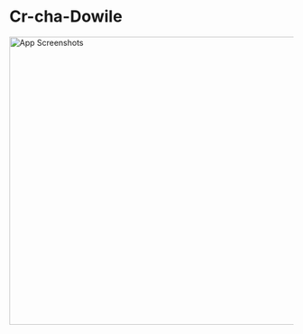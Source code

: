 # Cr-cha-Dowile

<img src="https://user-images.githubusercontent.com/80336880/179011241-ab36a2ab-490c-4368-9412-d764c068a5e0.png" alt="App Screenshots" width="512">
